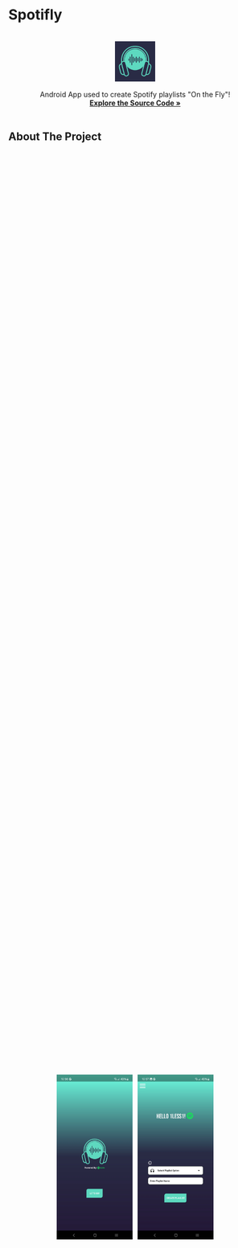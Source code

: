 # Spotifly

<!-- PROJECT LOGO -->
<br />
<div align="center">
  <a href="https://github.com/1less1/Spotifly-App">
    <img src="project images/Spotifly Logo Complete.png" alt="Spotifly Logo" width="80" height="80">
  </a>
  <p align="center">
    Android App used to create Spotify playlists "On the Fly"!
    <br />
    <a href="https://github.com/1less1/Spotifly-App/tree/main/app/src/main"><strong>Explore the Source Code »</strong></a>
    <br />
    <br />
  </p>
</div>

<!-- ABOUT THE PROJECT -->
## About The Project

<div align="center" style="display: flex; justify-content: center; align-items: center; height: 100vh; gap: 10px;">
  <img src="project images/app screenshots/Screenshot_20240508_225626_Spotifly.jpg" alt="App Screenshot" style="width: 30%;">
  <img src="project images/app screenshots/Screenshot_20240508_225710_Spotifly.jpg" alt="App Screenshot" style="width: 30%;">
</div>

Spotifly is a Spotify companion App that was designed to give users the freedom to generate playlist recommendations on demand. Gone are the days to wait for Spotify to auto generate playlists for you! Spotifly uses the Spotify Web API service to authorize and retrieve user data. The data is then sorted and used in combination with preset themes/genres provided by Spotifly to create playlist recommendations based on user listening habits. The playlists created through Spotifly are automatically uploaded to the user's Spotify Library and are fully customizable! Spotifly hopes to give users a quick way to discover new music. 

How quick is Spotifly?
* Sign in and authorize your Spotify Account 
* Select a playlist option and input a playlist name
* Create the playlist
* Listen in no time!

Spotifly does not guarantee to be fully accurate with playlist recommendations but that is the beauty of finding new tracks. If you don't like what you see, generate a new playlist! No two playlists generated by Spotifly will ever be the same.


### Built With

* [![Android Studio](https://img.shields.io/badge/Android%20Studio-32B768?style=for-the-badge&logo=android-studio&logoColor=white)](https://developer.android.com/studio)
* [![Kotlin](https://img.shields.io/badge/Kotlin-7F52FF?style=for-the-badge&logo=kotlin&logoColor=white)](https://kotlinlang.org/)
* [![Spotify Web API](https://img.shields.io/badge/Spotify-1AB954?style=for-the-badge&logo=spotify&logoColor=white)](https://developer.spotify.com/documentation/web-api/)

<!-- GETTING STARTED -->
## Getting Started

How to install and use Spotifly!

### System Requirements:
* [![Android 8.0 Oreo](https://img.shields.io/badge/Android%208.0%20Oreo-32B768.svg?style=for-the-badge&logo=android&logoColor=white)](https://developer.android.com/about/versions/oreo)
* 100 mb Disk Space
* Internet Connection

### Installation:

_Install the APK and follow the tutorial graphic below!_

1. Download Android APK here: [Spotifly Version 1.0 APK](https://github.com/1less1/Spotifly-App/releases/download/APK/Spotifly.apk)
2. Allow _Unknown App Installs_ from your Browser or File Explorer
3. Install the App

### App Tutorial: 

<div align="left" style="flex;">
  <img src="project images/Spotifly App Tutorial.png" alt="Spotifly App Tutorial">
    
</div>





